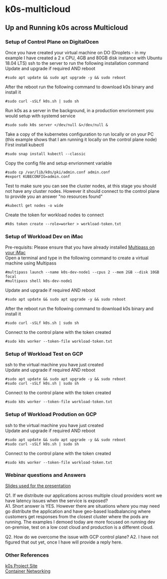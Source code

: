 # k0s-multicloud
## Up and Running k0s across Multicloud

### Setup of Control Plane on DigitalOcen
Once you have created your virtual machine on DO (Droplets - in my example I have created a 2 x CPU, 4GB and 80GB disk instance with Ubuntu 18.04 LTS) ssh to the server
to run the following installation command<br>
Update and upgrade if required AND reboot<br>
```
#sudo apt update && sudo apt upgrade -y && sudo reboot
```
After the reboot run the following command to download k0s binary and install it<br>
```
#sudo curl -sSLf k0s.sh | sudo sh
```
Run k0s as a server in the background, in a production envrionment you would setup with systemd service<br>
```
#sudo sudo k0s server </dev/null &>/dev/null &
```
Take a copy of the kubernetes configuration to run locally or on your PC (this example shows that I am running it locally on the control plane node)<br>
First install kubectl<br>
```
#sudo snap install kubectl --classic
```
Copy the config file and setup envrionment variable<br>
```
#sudo cp /var/lib/k0s/pki/admin.conf admin.conf
#export KUBECONFIG=admin.conf
```
Test to make sure you can see the cluster nodes, at this stage you should not have any cluster nodes. However it should connect to the control plane to provide you an answer "no resources found"<br>
```
#kubectl get nodes -o wide
```
Create the token for workload nodes to connect<br>
```
#k0s token create --role=worker > workload-token.txt
```

### Setup of Workload Dev on iMac
Pre-requisits: Please ensure that you have already installed [Multipass on your iMac](https://medium.com/platformer-blog/up-and-running-k3s-with-multipass-on-imac-or-macbook-pro-bee069247cc0) <br>
Open a terminal and type in the following command to create a virtual machine using Multipass<br>
```
#multipass launch --name k0s-dev-node1 --cpus 2 --mem 2GB --disk 10GB focal
#multipass shell k0s-dev-node1
```
Update and upgrade if required AND reboot<br>
```
#sudo apt update && sudo apt upgrade -y && sudo reboot
```
After the reboot run the following command to download k0s binary and install it<br>
```
#sudo curl -sSLf k0s.sh | sudo sh
```
Connect to the control plane with the token created<br>
```
#sudo k0s worker --token-file workload-token.txt
```
### Setup of Workload Test on GCP
ssh to the virtual machine you have just created <br>
Update and upgrade if required AND reboot<br>
```
#sudo apt update && sudo apt upgrade -y && sudo reboot
#sudo curl -sSLf k0s.sh | sudo sh
```
Connect to the control plane with the token created<br>
```
#sudo k0s worker --token-file workload-token.txt
```
### Setup of Workload Prodution on GCP
ssh to the virtual machine you have just created <br>
Update and upgrade if required AND reboot<br>
```
#sudo apt update && sudo apt upgrade -y && sudo reboot
#sudo curl -sSLf k0s.sh | sudo sh
```
Connect to the control plane with the token created<br>
```
#sudo k0s worker --token-file workload-token.txt
```

### Webinar questions and Answers

[Slides used for the presentation](https://docs.google.com/presentation/d/1ONKz-bXvQuQaL3Zk8PxtfYXtkPPCxG30q3f79WTT57I/edit?usp=sharing)

Q1. If we distribute our applications across multiple cloud providers wont we have latency issues when the service is exposed? <br>
A1. Short answer is YES. However there are situations where you may need go distribute the application and have geo-based loadbalancing where customers get responses from the closest cluster where the pods are running. The examples I demoed today are more focused on running dev on-premise, test on a low cost cloud and production is a different cloud. 

Q2. How do we overcome the issue with GCP control plane?
A2. I have not figured that out yet, once I have will provide a reply here. 

### Other References
[k0s Project Site](https://k0sproject.io/)<br>
[Container Networking](https://iximiuz.com/en/posts/container-networking-is-simple/)

